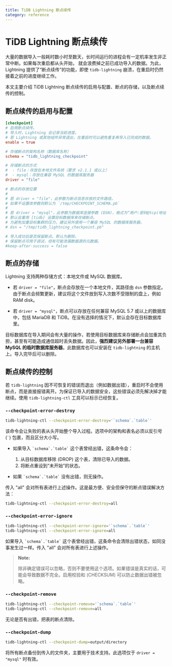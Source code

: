 ```yaml
---
title: TiDB Lightning 断点续传
category: reference
---
```


# TiDB Lightning 断点续传

大量的数据导入一般耗时数小时至数天，长时间运行的进程会有一定机率发生非正常中断。如果每次重启都从头开始， 就会浪费掉之前已成功导入的数据。为此，Lightning 提供了“断点续传”的功能，即使 `tidb-lightning` 崩溃，在重启时仍然接着之前的进度继续工作。

本文主要介绍 TiDB Lightning 断点续传的启用与配置、断点的存储，以及断点续传的控制。

## 断点续传的启用与配置

```toml
[checkpoint]
# 启用断点续传。
# 导入时，Lightning 会记录当前进度。
# 若 Lightning 或其他组件异常退出，在重启时可以避免重复再导入已完成的数据。
enable = true

# 存储断点的架构名称（数据库名称）
schema = "tidb_lightning_checkpoint"

# 存储断点的方式
#  - file：存放在本地文件系统（要求 v2.1.1 或以上）
#  - mysql：存放在兼容 MySQL 的数据库服务器
driver = "file"

# 断点的存放位置
#
# 若 driver = "file"，此参数为断点信息存放的文件路径。
# 如果不设置改参数则默认为 `/tmp/CHECKPOINT_SCHEMA.pb`
#
# 若 driver = "mysql"，此参数为数据库连接参数 (DSN)，格式为“用户:密码@tcp(地址:端口)/”。
# 默认会重用 [tidb] 设置目标数据库来存储断点。
# 为避免加重目标集群的压力，建议另外使用一个兼容 MySQL 的数据库服务器。
# dsn = "/tmp/tidb_lightning_checkpoint.pb"

# 导入成功后是否保留断点。默认为删除。
# 保留断点可用于调试，但有可能泄漏数据源的元数据。
#keep-after-success = false
```

## 断点的存储

Lightning 支持两种存储方式：本地文件或 MySQL 数据库。

* 若 `driver = "file"`，断点会存放在一个本地文件，其路径由 `dsn` 参数指定。由于断点会频繁更新，建议将这个文件放到写入次数不受限制的盘上，例如 RAM disk。

* 若 `driver = "mysql"`，断点可以存放在任何兼容 MySQL 5.7 或以上的数据库中，包括 MariaDB 和 TiDB。在没有选择的情况下，默认会存在目标数据库里。

目标数据库在导入期间会有大量的操作，若使用目标数据库来存储断点会加重其负担，甚至有可能造成通信超时丢失数据。因此，**强烈建议另外部署一台兼容 MySQL 的临时数据库服务器**。此数据库也可以安装在 `tidb-lightning` 的主机上。导入完毕后可以删除。

## 断点续传的控制

若 `tidb-lightning` 因不可恢复的错误而退出（例如数据出错），重启时不会使用断点，而是直接报错离开。为保证已导入的数据安全，这些错误必须先解决掉才能继续。使用 `tidb-lightning-ctl` 工具可以标示已经恢复。

### `--checkpoint-error-destroy`

```sh
tidb-lightning-ctl --checkpoint-error-destroy='`schema`.`table`'
```

该命令会让失败的表从头开始整个导入过程。选项中的架构和表名必须以反引号 (`` ` ``) 包裹，而且区分大小写。

- 如果导入 `` `schema`.`table` `` 这个表曾经出错，这条命令会：
    
    1. 从目标数据库移除 (DROP) 这个表，清除已导入的数据。
    2. 将断点重设到“未开始”的状态。
- 如果 `` `schema`.`table` `` 没有出错，则无操作。

传入 "all" 会对所有表进行上述操作。这是最方便、安全但保守的断点错误解决方法：

```sh
tidb-lightning-ctl --checkpoint-error-destroy=all
```

### `--checkpoint-error-ignore`

```sh
tidb-lightning-ctl --checkpoint-error-ignore='`schema`.`table`'
tidb-lightning-ctl --checkpoint-error-ignore=all
```

如果导入 `` `schema`.`table` `` 这个表曾经出错，这条命令会清除出错状态，如同没事发生过一样。传入 "all" 会对所有表进行上述操作。

> **Note:**
> 
> 除非确定错误可以忽略，否则不要使用这个选项。如果错误是真实的话，可能会导致数据不完全。启用校验和 (CHECKSUM) 可以防止数据出错被忽略。

### `--checkpoint-remove`

```sh
tidb-lightning-ctl --checkpoint-remove='`schema`.`table`'
tidb-lightning-ctl --checkpoint-remove=all
```

无论是否有出错，把表的断点清除。

### `--checkpoint-dump`

```sh
tidb-lightning-ctl --checkpoint-dump=output/directory
```

将所有断点备份到传入的文件夹，主要用于技术支持。此选项仅于 `driver = "mysql"` 时有效。